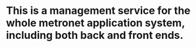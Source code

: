 # This is a management service for the whole metronet application system, including both back and front ends.
